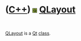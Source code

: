 



 

 

 

 

 

([C++](Cpp.md)) ![Qt](PicQt.png) [QLayout](CppQLayout.md)
===========================================================

 

[QLayout](CppQLayout.md) is a [Qt](CppQt.md) [class](CppClass.md).

 

 

 

 

 





 



